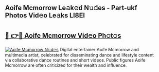 ## Aoife Mcmorrow Le𝚊k𝚎d N𝚞𝚍es - Part-ukf Photos Vid𝚎o Le𝚊ks LI8EI

# <h2><a href="http://fbeoo2.evod.top/?m=Aoife+Mcmorrow">🔗 👉🔴 Aoife Mcmorrow Vid𝚎o Ph𝚘t𝚘s</a></h2>

[![Aoife Mcmorrow N𝚞d𝚎s](https://i.imgur.com/8V9OHl7.gif)](http://fbeoo2.evod.top/?m=Aoife+Mcmorrow)
Digital entertainer Aoife Mcmorrow and multimedia artist, celebrated for disseminating dance and lifestyle content via collaborative dance routines and short videos. Public figures Aoife Mcmorrow are often criticized for their wealth and influence. 
